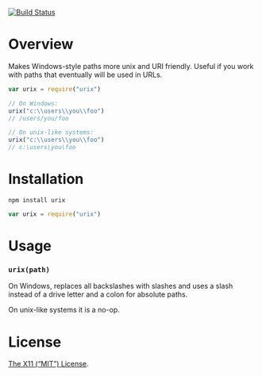 [![Build Status](https://travis-ci.org/lydell/urix.png?branch=master)](https://travis-ci.org/lydell/urix)

Overview
========

Makes Windows-style paths more unix and URI friendly. Useful if you work with paths that eventually will be used in
URLs.

```js
var urix = require("urix")

// On Windows:
urix("c:\\users\\you\\foo")
// /users/you/foo

// On unix-like systems:
urix("c:\\users\\you\\foo")
// c:\users\you\foo
```

Installation
============

`npm install urix`

```js
var urix = require("urix")
```

Usage
=====

### `urix(path)` ###

On Windows, replaces all backslashes with slashes and uses a slash instead of a drive letter and a colon for absolute
paths.

On unix-like systems it is a no-op.


License
=======

[The X11 (“MIT”) License](LICENSE).
